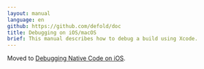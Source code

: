 ```yaml
---
layout: manual
language: en
github: https://github.com/defold/doc
title: Debugging on iOS/macOS
brief: This manual describes how to debug a build using Xcode.
---
```


Moved to [Debugging Native Code on iOS](/manuals/debugging-native-code-ios).

